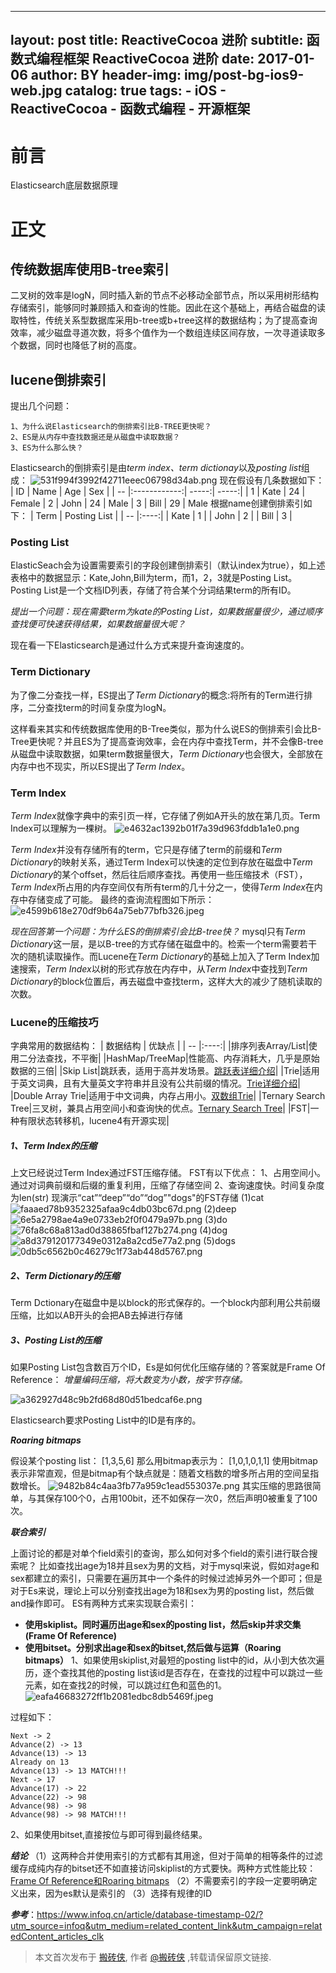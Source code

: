 
---
layout:     post
title:      ReactiveCocoa 进阶
subtitle:   函数式编程框架 ReactiveCocoa 进阶
date:       2017-01-06
author:     BY
header-img: img/post-bg-ios9-web.jpg
catalog: true
tags:
    - iOS
    - ReactiveCocoa
    - 函数式编程
    - 开源框架
---
# 前言
Elasticsearch底层数据原理

# 正文
## 传统数据库使用B-tree索引 

二叉树的效率是logN，同时插入新的节点不必移动全部节点，所以采用树形结构存储索引，能够同时兼顾插入和查询的性能。因此在这个基础上，再结合磁盘的读取特性，传统关系型数据库采用b-tree或b+tree这样的数据结构；为了提高查询效率，减少磁盘寻道次数，将多个值作为一个数组连续区间存放，一次寻道读取多个数据，同时也降低了树的高度。

## lucene倒排索引
提出几个问题：
```
1、为什么说Elasticsearch的倒排索引比B-TREE更快呢？
2、ES是从内存中查找数据还是从磁盘中读取数据？
3、ES为什么那么快？
```

Elasticsearch的倒排索引是由*term index、term dictionay*以及*posting list*组成：
![531f994f3992f42711eeec06798d34ab.png](evernotecid://0ABD4F8F-9514-42ED-9A5C-CBEA96656BCB/appyinxiangcom/20212136/ENResource/p517)
现在假设有几条数据如下：
| ID | Name | Age  |  Sex     |
| -- |:------------:| -----:| -----:| 
| 1  | Kate         | 24 | Female
| 2  | John         | 24 | Male
| 3  | Bill         | 29 | Male
根据name创建倒排索引如下：
| Term | Posting List |
| -- |:----:|
| Kate | 1 |
| John | 2 |
| Bill | 3 |


### **Posting List**
ElasticSeach会为设置需要索引的字段创建倒排索引（默认index为true），如上述表格中的数据显示：Kate,John,Bill为term，而1，2，3就是Posting List。Posting List是一个文档ID列表，存储了符合某个分词结果term的所有ID。

*提出一个问题：现在需要term为kate的Posting List，如果数据量很少，通过顺序查找便可快速获得结果，如果数据量很大呢？*

现在看一下Elasticsearch是通过什么方式来提升查询速度的。
### **Term Dictionary**
为了像二分查找一样，ES提出了*Term Dictionary*的概念:将所有的Term进行排序，二分查找term的时间复杂度为logN。

这样看来其实和传统数据库使用的B-Tree类似，那为什么说ES的倒排索引会比B-Tree更快呢？并且ES为了提高查询效率，会在内存中查找Term，并不会像B-tree从磁盘中读取数据，如果term数据量很大，*Term Dictionary*也会很大，全部放在内存中也不现实，所以ES提出了*Term Index*。

### Term Index
*Term Index*就像字典中的索引页一样，它存储了例如A开头的放在第几页。Term Index可以理解为一棵树。
![e4632ac1392b01f7a39d963fddb1a1e0.png](evernotecid://0ABD4F8F-9514-42ED-9A5C-CBEA96656BCB/appyinxiangcom/20212136/ENResource/p518)

*Term Index*并没有存储所有的term，它只是存储了term的前缀和*Term Dictionary*的映射关系，通过Term Index可以快速的定位到存放在磁盘中*Term Dictionary*的某个offset，然后往后顺序查找。再使用一些压缩技术（FST），*Term Index*所占用的内存空间仅有所有term的几十分之一，使得*Term Index*在内存中存储变成了可能。
最终的查询流程图如下所示：
![e4599b618e270df9b64a75eb77bfb326.jpeg](evernotecid://0ABD4F8F-9514-42ED-9A5C-CBEA96656BCB/appyinxiangcom/20212136/ENResource/p519)

*现在回答第一个问题：为什么ES的倒排索引会比B-tree快？*
mysql只有*Term Dictionary*这一层，是以B-tree的方式存储在磁盘中的。检索一个term需要若干次的随机读取操作。而Lucene在*Term Dictionary*的基础上加入了Term Index加速搜索，*Term Index*以树的形式存放在内存中，从*Term Index*中查找到*Term Dictionary*的block位置后，再去磁盘中查找term，这样大大的减少了随机读取的次数。

### Lucene的压缩技巧

字典常用的数据结构：
| 数据结构 | 优缺点 |
| -- |:----:|
|排序列表Array/List|使用二分法查找，不平衡|
|HashMap/TreeMap|性能高、内存消耗大，几乎是原始数据的三倍|
|Skip List|跳跃表，适用于高并发场景。[跳跃表详细介绍](https://www.iteye.com/blog/kenby-1187303)|
|Trie|适用于英文词典，且有大量英文字符串并且没有公共前缀的情况。[Trie详细介绍](http://dongxicheng.org/structure/trietree/)|
|Double Array Trie|适用于中文词典，内存占用小。[双数组Trie](https://blog.csdn.net/zhoubl668/article/details/6957830)|
|Ternary Search Tree|三叉树，兼具占用空间小和查询快的优点。[Ternary Search Tree](http://www.drdobbs.com/database/ternary-search-trees/184410528)|
|FST|一种有限状态转移机，lucene4有开源实现|

##### ***1、Term Index的压缩***
上文已经说过Term Index通过FST压缩存储。
FST有以下优点：
1、占用空间小。通过对词典前缀和后缀的重复利用，压缩了存储空间
2、查询速度快。时间复杂度为len(str)
现演示“cat”“deep”“do”“dog”"dogs"的FST存储
(1)cat
![faaaed78b9352325afaa9c4db03bc67d.png](evernotecid://0ABD4F8F-9514-42ED-9A5C-CBEA96656BCB/appyinxiangcom/20212136/ENResource/p520)
(2)deep
![6e5a2798ae4a9e0733eb2f0f0479a97b.png](evernotecid://0ABD4F8F-9514-42ED-9A5C-CBEA96656BCB/appyinxiangcom/20212136/ENResource/p521)
(3)do
![76fa8c68a813ad0d38865fbaf127b274.png](evernotecid://0ABD4F8F-9514-42ED-9A5C-CBEA96656BCB/appyinxiangcom/20212136/ENResource/p522)
(4)dog
![a8d379120177349e0312a8a2cd5e77a2.png](evernotecid://0ABD4F8F-9514-42ED-9A5C-CBEA96656BCB/appyinxiangcom/20212136/ENResource/p523)
(5)dogs
![0db5c6562b0c46279c1f73ab448d5767.png](evernotecid://0ABD4F8F-9514-42ED-9A5C-CBEA96656BCB/appyinxiangcom/20212136/ENResource/p524)


##### ***2、Term Dictionary的压缩***
Term Dctionary在磁盘中是以block的形式保存的。一个block内部利用公共前缀压缩，比如以AB开头的会把AB去掉进行存储

##### ***3、Posting List的压缩***
如果Posting List包含数百万个ID，Es是如何优化压缩存储的？答案就是Frame Of Reference：
*增量编码压缩，将大数变为小数，按字节存储。*

![a362927d48c9b2fd68d80d51bedcaf6e.png](evernotecid://0ABD4F8F-9514-42ED-9A5C-CBEA96656BCB/appyinxiangcom/20212136/ENResource/p525)

Elasticsearch要求Posting List中的ID是有序的。

***Roaring bitmaps***

假设某个posting list：
[1,3,5,6]
那么用bitmap表示为：
[1,0,1,0,1,1]
使用bitmap表示非常直观，但是bitmap有个缺点就是：随着文档数的增多所占用的空间呈指数增长。
![9482b84c4aa3fb77a959c1ead553037e.png](evernotecid://0ABD4F8F-9514-42ED-9A5C-CBEA96656BCB/appyinxiangcom/20212136/ENResource/p527)
其实压缩的思路很简单，与其保存100个0，占用100bit，还不如保存一次0，然后声明0被重复了100次。


***联合索引***

上面讨论的都是对单个field索引的查询，那么如何对多个field的索引进行联合搜索呢？
比如查找出age为18并且sex为男的文档，对于mysql来说，假如对age和sex都建立的索引，只需要在遍历其中一个条件的时候过滤掉另外一个即可；但是对于Es来说，理论上可以分别查找出age为18和sex为男的posting list，然后做and操作即可。
ES有两种方式来实现联合索引：
- **使用skiplist。同时遍历出age和sex的posting list，然后skip并求交集(Frame Of Reference)**
- **使用bitset。分别求出age和sex的bitset,然后做与运算（Roaring bitmaps）**
1、如果使用skiplist,对最短的posting list中的id，从小到大依次遍历，逐个查找其他的posting list该id是否存在，在查找的过程中可以跳过一些元素，如在查找2的时候，可以跳过红色和蓝色的1。
![eafa46683272ff1b2081edbc8db5469f.jpeg](evernotecid://0ABD4F8F-9514-42ED-9A5C-CBEA96656BCB/appyinxiangcom/20212136/ENResource/p526)

过程如下：
```
Next -> 2
Advance(2) -> 13
Advance(13) -> 13
Already on 13
Advance(13) -> 13 MATCH!!!
Next -> 17
Advance(17) -> 22
Advance(22) -> 98
Advance(98) -> 98
Advance(98) -> 98 MATCH!!!
```

2、如果使用bitset,直接按位与即可得到最终结果。

***结论***
（1）这两种合并使用索引的方式都有其用途，但对于简单的相等条件的过滤缓存成纯内存的bitset还不如直接访问skiplist的方式要快。两种方式性能比较：[Frame Of Reference和Roaring bitmaps](https://www.elastic.co/blog/frame-of-reference-and-roaring-bitmaps)
（2）不需要索引的字段一定要明确定义出来，因为es默认是索引的
（3）选择有规律的ID

***参考***：https://www.infoq.cn/article/database-timestamp-02/?utm_source=infoq&utm_medium=related_content_link&utm_campaign=relatedContent_articles_clk

> 本文首次发布于 [搬砖侠](http://kaakaome.github.io), 作者 [@搬砖侠](http://github.com/kakaome) ,转载请保留原文链接.
